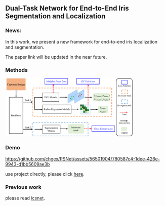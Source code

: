 

## Dual-Task Network for End-to-End Iris Segmentation and Localization

### News:
In this work, we present a new framework for end-to-end iris localization and segmentation. 

The paper link will be updated in the near future.

### Methods

<img src="./PSNet/__md__/IrisDtNet-arch.png" width="80%">


### Demo

https://github.com/chgex/PSNet/assets/56501904/780587c4-1dee-426e-9943-d1bb5609ae3b

use project directly, please click [here](./demo/).


### Previous work

please read [icsnet](./ICSNet/).




